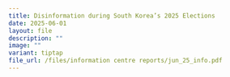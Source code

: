 ```yaml
---
title: Disinformation during South Korea’s 2025 Elections
date: 2025-06-01
layout: file
description: ""
image: ""
variant: tiptap
file_url: /files/information centre reports/jun_25_info.pdf
---
```

